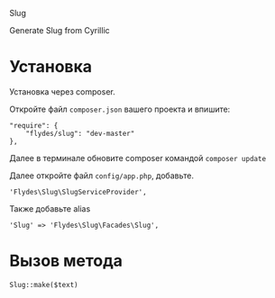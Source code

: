 Slug

Generate Slug from Cyrillic

Установка
================
Установка через composer.

Откройте файл `composer.json`  вашего проекта и впишите:

	"require": {
		"flydes/slug": "dev-master"
	},

Далее в терминале обновите composer командой
    `composer update`

Далее откройте файл `config/app.php`,  добавьте.

  `'Flydes\Slug\SlugServiceProvider',`

Также добавьте alias

`'Slug' => 'Flydes\Slug\Facades\Slug',`

    
  
Вызов метода
====================
`Slug::make($text)` 
